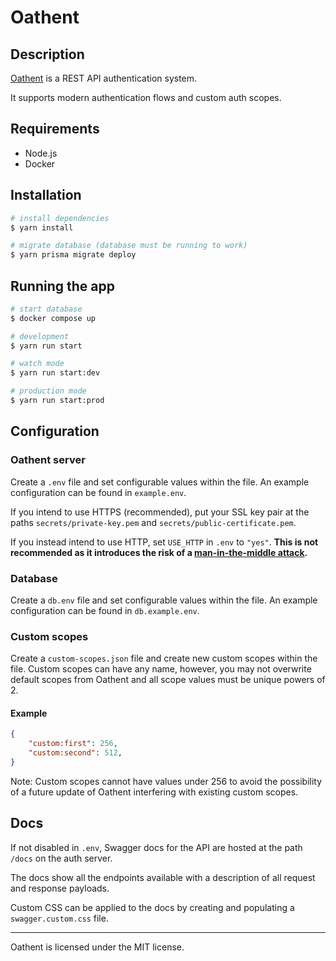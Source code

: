 # Oathent

## Description

[Oathent](https://github.com/Oathent) is a REST API authentication system.

It supports modern authentication flows and custom auth scopes.

## Requirements
- Node.js
- Docker

## Installation

```bash
# install dependencies
$ yarn install

# migrate database (database must be running to work)
$ yarn prisma migrate deploy
```

## Running the app

```bash
# start database
$ docker compose up
```
```bash
# development
$ yarn run start

# watch mode
$ yarn run start:dev

# production mode
$ yarn run start:prod
```

## Configuration

### Oathent server
Create a `.env` file and set configurable values within the file. An example configuration can be found in `example.env`.

If you intend to use HTTPS (recommended), put your SSL key pair at the paths `secrets/private-key.pem` and `secrets/public-certificate.pem`.

If you instead intend to use HTTP, set `USE_HTTP` in `.env` to `"yes"`. **This is not recommended as it introduces the risk of a [man-in-the-middle attack](https://wikipedia.org/wiki/Man-in-the-middle_attack).**

### Database
Create a `db.env` file and set configurable values within the file. An example configuration can be found in `db.example.env`.

### Custom scopes
Create a `custom-scopes.json` file and create new custom scopes within the file. Custom scopes can have any name, however, you may not overwrite default scopes from Oathent and all scope values must be unique powers of 2.

#### Example
```json
{
    "custom:first": 256,
    "custom:second": 512,
}
```
Note: Custom scopes cannot have values under 256 to avoid the possibility of a future update of Oathent interfering with existing custom scopes.


## Docs

If not disabled in `.env`, Swagger docs for the API are hosted at the path `/docs` on the auth server.

The docs show all the endpoints available with a description of all request and response payloads.

Custom CSS can be applied to the docs by creating and populating a `swagger.custom.css` file.

----

Oathent is licensed under the MIT license.
